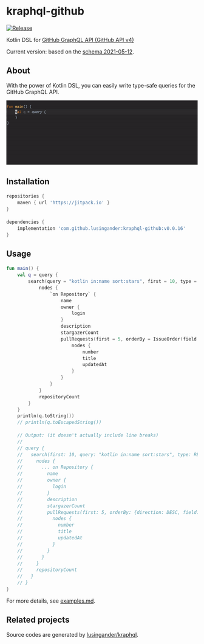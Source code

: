 kraphql-github
====

[![Release](https://jitpack.io/v/lusingander/kraphql-github.svg)](https://jitpack.io/#lusingander/kraphql-github)

Kotlin DSL for [GitHub GraphQL API (GitHub API v4)](https://docs.github.com/en/free-pro-team@latest/graphql)

Current version: based on the [schema 2021-05-12](https://docs.github.com/en/free-pro-team@latest/graphql/overview/changelog#schema-changes-for-2021-05-12).

## About

With the power of Kotlin DSL, you can easily write type-safe queries for the GitHub GraphQL API.

![image](./image.gif)

## Installation

```groovy
repositories {
    maven { url 'https://jitpack.io' }
}

dependencies {
    implementation 'com.github.lusingander:kraphql-github:v0.0.16'
}
```

## Usage

```kotlin
fun main() {
    val q = query {
        search(query = "kotlin in:name sort:stars", first = 10, type = SearchType.REPOSITORY) {
            nodes {
                `on Repository` {
                    name
                    owner {
                        login
                    }
                    description
                    stargazerCount
                    pullRequests(first = 5, orderBy = IssueOrder(field = IssueOrderField.UPDATED_AT, direction = OrderDirection.DESC)) {
                        nodes {
                            number
                            title
                            updatedAt
                        }
                    }
                }
            }
            repositoryCount
        }
    }
    println(q.toString())
    // println(q.toEscapedString())

    // Output: (it doesn't actually include line breaks)
    //
    // query {
    //   search(first: 10, query: "kotlin in:name sort:stars", type: REPOSITORY) {
    //     nodes {
    //       ... on Repository {
    //         name
    //         owner {
    //           login
    //         }
    //         description
    //         stargazerCount
    //         pullRequests(first: 5, orderBy: {direction: DESC, field: UPDATED_AT}) {
    //           nodes {
    //             number
    //             title
    //             updatedAt
    //           }
    //         }
    //       }
    //     }
    //     repositoryCount
    //   }
    // }
}
```

For more details, see [examples.md](./examples.md).

## Related projects

Source codes are generated by [lusingander/kraphql](https://github.com/lusingander/kraphql).
